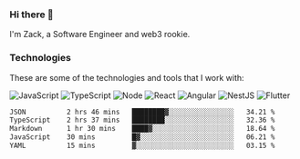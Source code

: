 ### Hi there 👋
I'm Zack, a Software Engineer and web3 rookie.

### Technologies
These are some of the technologies and tools that I work with:

![JavaScript](https://img.shields.io/badge/JavaScript-323330.svg?logo=javascript&logoColor=F7DF1E) 
![TypeScript](https://img.shields.io/badge/TypeScript-007ACC.svg?logo=typescript&logoColor=white) 
![Node](https://img.shields.io/badge/Node.js-43853D.svg?logo=node.js&logoColor=white)
![React](https://img.shields.io/badge/React-20232a.svg?logo=react&logoColor=61DAFB) 
![Angular](https://img.shields.io/badge/Angular-E23237.svg?logo=angularjs&logoColor=white)
![NestJS](https://img.shields.io/badge/NestJS-E0234E?logo=nestjs&logoColor=white)
![Flutter](https://img.shields.io/badge/Flutter-02569B.svg?logo=flutter&logoColor=white)

<!--START_SECTION:waka-->

```txt
JSON          2 hrs 46 mins   ████████▓░░░░░░░░░░░░░░░░   34.21 %
TypeScript    2 hrs 37 mins   ████████░░░░░░░░░░░░░░░░░   32.36 %
Markdown      1 hr 30 mins    ████▓░░░░░░░░░░░░░░░░░░░░   18.64 %
JavaScript    30 mins         █▓░░░░░░░░░░░░░░░░░░░░░░░   06.21 %
YAML          15 mins         ▓░░░░░░░░░░░░░░░░░░░░░░░░   03.15 %
```

<!--END_SECTION:waka-->
